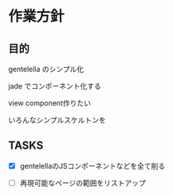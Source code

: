 # 作業方針

## 目的 
 
 gentelella のシンプル化
 
 jade でコンポーネント化する
 
 view component作りたい
 
 いろんなシンプルスケルトンを
 
## TASKS 

- [x] gentelellaのJSコンポーネントなどを全て削る
- [ ] 再現可能なページの範囲をリストアップ
  
 